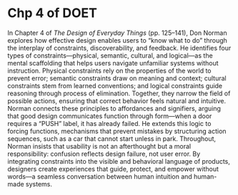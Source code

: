 # Chp 4 of DOET
In Chapter 4 of *The Design of Everyday Things* (pp. 125–141), Don Norman explores how effective design enables users to “know what to do” through the interplay of constraints, discoverability, and feedback. He identifies four types of constraints—physical, semantic, cultural, and logical—as the mental scaffolding that helps users navigate unfamiliar systems without instruction. Physical constraints rely on the properties of the world to prevent error; semantic constraints draw on meaning and context; cultural constraints stem from learned conventions; and logical constraints guide reasoning through process of elimination. Together, they narrow the field of possible actions, ensuring that correct behavior feels natural and intuitive. Norman connects these principles to affordances and signifiers, arguing that good design communicates function through form—when a door requires a “PUSH” label, it has already failed. He extends this logic to forcing functions, mechanisms that prevent mistakes by structuring action sequences, such as a car that cannot start unless in park. Throughout, Norman insists that usability is not an afterthought but a moral responsibility: confusion reflects design failure, not user error. By integrating constraints into the visible and behavioral language of products, designers create experiences that guide, protect, and empower without words—a seamless conversation between human intuition and human-made systems.
